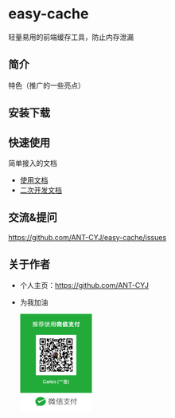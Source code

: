 # easy-cache

轻量易用的前端缓存工具，防止内存泄漏

## 简介

特色（推广的一些亮点）

## 安装下载

## 快速使用

简单接入的文档

- [使用文档](./doc/use/README.md)
- [二次开发文档](./doc/dev/README.md)

## 交流&提问

https://github.com/ANT-CYJ/easy-cache/issues

## 关于作者

- 个人主页：https://github.com/ANT-CYJ
- 为我加油

    <img src="res/paycode.jpeg" width="30%" height="30%" />
